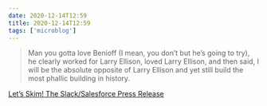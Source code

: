 ```yaml
---
date: 2020-12-14T12:59
title: 2020-12-14T12:59
tags: ['microblog']
---
```


> Man you gotta love Benioff (I mean, you don’t but he’s going to try), he clearly worked for Larry Ellison, loved Larry Ellison, and then said, I will be the absolute opposite of Larry Ellison and yet still build the most phallic building in history.

[Let’s Skim! The Slack/Salesforce Press Release ](https://ftrain.medium.com/lets-skim-the-slack-salesforce-press-release-22e941ddc1e0)
